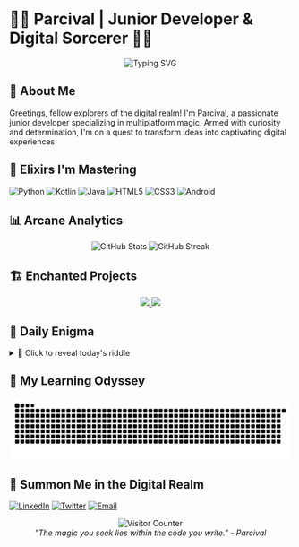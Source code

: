 # 🧙‍♂️ Parcival | Junior Developer & Digital Sorcerer 🧙‍♂️

<div align="center">
  <img src="https://readme-typing-svg.demolab.com?font=Fira+Code&size=22&duration=3000&pause=1000&color=6A5ACD&center=true&vCenter=true&width=435&lines=Junior+Developer;Digital+Sorcery+Apprentice;Crafting+Magical+Experiences" alt="Typing SVG" />
</div>

## 🌟 About Me

Greetings, fellow explorers of the digital realm! I'm Parcival, a passionate junior developer specializing in multiplatform magic. Armed with curiosity and determination, I'm on a quest to transform ideas into captivating digital experiences.

## 🧪 Elixirs I'm Mastering

![Python](https://img.shields.io/badge/Python-3776AB?style=for-the-badge&logo=python&logoColor=white)
![Kotlin](https://img.shields.io/badge/Kotlin-0095D5?style=for-the-badge&logo=kotlin&logoColor=white)
![Java](https://img.shields.io/badge/Java-ED8B00?style=for-the-badge&logo=openjdk&logoColor=white)
![HTML5](https://img.shields.io/badge/HTML5-E34F26?style=for-the-badge&logo=html5&logoColor=white)
![CSS3](https://img.shields.io/badge/CSS3-1572B6?style=for-the-badge&logo=css3&logoColor=white)
![Android](https://img.shields.io/badge/Android-3DDC84?style=for-the-badge&logo=android&logoColor=white)

## 📊 Arcane Analytics

<div align="center">
  <img src="https://github-readme-stats.vercel.app/api?username=ParcivalDev&show_icons=true&theme=tokyonight" alt="GitHub Stats" height="170" />
  <img src="https://github-readme-streak-stats.herokuapp.com/?user=ParcivalDev&theme=tokyonight" alt="GitHub Streak" height="170" />
</div>

## 🏗️ Enchanted Projects

<div align="center">
  <a href="https://github.com/ParcivalDev/proyecto-final-dam">
    <img src="https://github-readme-stats.vercel.app/api/pin/?username=ParcivalDev&repo=proyecto-final-dam&theme=tokyonight" />
  </a>
  <a href="https://github.com/ParcivalDev/app-android-kotlin">
    <img src="https://github-readme-stats.vercel.app/api/pin/?username=ParcivalDev&repo=app-android-kotlin&theme=tokyonight" />
  </a>
</div>

## 🧠 Daily Enigma

<details>
  <summary>🔮 Click to reveal today's riddle</summary>
  
  > "I'm a programming language born in the '90s, named after an island, and I love coffee. Who am I?"
  
  <details>
    <summary>✨ Reveal the answer</summary>
    Java! ☕
  </details>
</details>

## 🌌 My Learning Odyssey

![Magical Contributions](https://github.com/ParcivalDev/ParcivalDev/blob/output/github-contribution-grid-snake-dark.svg)

## 📡 Summon Me in the Digital Realm

[![LinkedIn](https://img.shields.io/badge/LinkedIn-0077B5?style=for-the-badge&logo=linkedin&logoColor=white)](https://linkedin.com/in/ParcivalDev)
[![Twitter](https://img.shields.io/badge/Twitter-1DA1F2?style=for-the-badge&logo=twitter&logoColor=white)](https://twitter.com/ParcivalDev)
[![Email](https://img.shields.io/badge/Email-D14836?style=for-the-badge&logo=gmail&logoColor=white)](mailto:parcival@example.com)

<div align="center">
  <img src="https://komarev.com/ghpvc/?username=ParcivalDev&label=Enchanted+Visitors&color=blueviolet" alt="Visitor Counter">
</div>

<div align="center">
  <i>"The magic you seek lies within the code you write." - Parcival</i>
</div>
